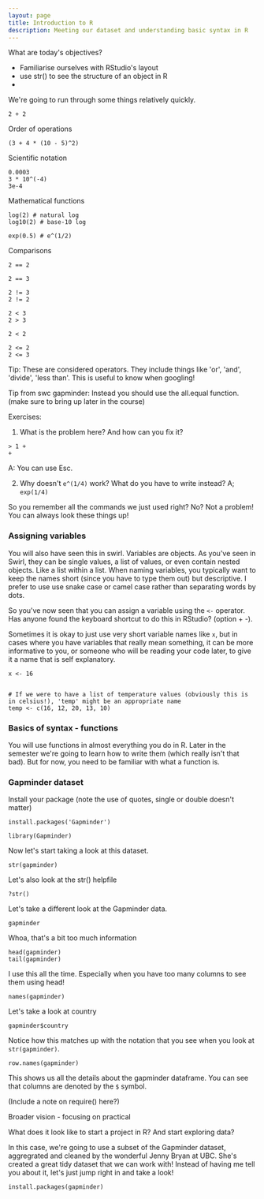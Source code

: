 ```yaml
---
layout: page
title: Introduction to R
description: Meeting our dataset and understanding basic syntax in R
---
```


What are today's objectives?

- Familiarise ourselves with RStudio's layout
- use str() to see the structure of an object in R
- 

We're going to run through some things relatively quickly. 


~~~
2 + 2
~~~

Order of operations

~~~
(3 + 4 * (10 - 5)^2)
~~~

Scientific notation
~~~
0.0003
3 * 10^(-4)
3e-4
~~~

Mathematical functions

~~~
log(2) # natural log
log10(2) # base-10 log

exp(0.5) # e^(1/2)

~~~

Comparisons  

~~~
2 == 2

2 == 3
~~~

~~~
2 != 3
2 != 2
~~~

~~~
2 < 3
2 > 3

2 < 2
~~~

~~~
2 <= 2
2 <= 3
~~~

Tip: These are considered operators. They include things like 'or', 'and', 'divide', 'less than'. This is useful to know when googling!  

Tip from swc gapminder: Instead you should use the all.equal function. (make sure to bring up later in the course)  


Exercises:  

1) What is the problem here? And how can you fix it?  

~~~
> 1 + 
+
~~~

A: You can use Esc.  

2) Why doesn't `e^(1/4)` work? What do you have to write instead? A; `exp(1/4)`  


So you remember all the commands we just used right? No? Not a problem! You can always look these things up!



### Assigning variables

You will also have seen this in swirl. Variables are objects. As you've seen in Swirl, they can be single values, a list of values, or even contain nested objects. Like a list within a list. When naming variables, you typically want to keep the names short (since you have to type them out) but descriptive. I prefer to use use snake case or camel case rather than separating words by dots.  

So you've now seen that you can assign a variable using the `<-` operator. Has anyone found the keyboard shortcut to do this in RStudio? (option + -).  

Sometimes it is okay to just use very short variable names like `x`, but in cases where you have variables that really mean something, it can be more informative to you, or someone who will be reading your code later, to give it a name that is self explanatory. 

~~~
x <- 16 


# If we were to have a list of temperature values (obviously this is in celsius!), 'temp' might be an appropriate name
temp <- c(16, 12, 20, 13, 10)
~~~


### Basics of syntax - functions

You will use functions in almost everything you do in R. Later in the semester we're going to learn how to write them (which really isn't that bad). But for now, you need to be familiar with what a function is. 



### Gapminder dataset

Install your package (note the use of quotes, single or double doesn't matter)

~~~
install.packages('Gapminder')
~~~

~~~
library(Gapminder)
~~~


Now let's start taking a look at this dataset. 

~~~
str(gapminder)
~~~

Let's also look at the str() helpfile

~~~
?str()
~~~

Let's take a different look at the Gapminder data.

~~~
gapminder
~~~

Whoa, that's a bit too much information

~~~
head(gapminder)
tail(gapminder)
~~~

I use this all the time. Especially when you have too many columns to see them using head!
~~~
names(gapminder)
~~~

Let's take a look at country

~~~
gapminder$country
~~~

Notice how this matches up with the notation that you see when you look at `str(gapminder)`.


~~~
row.names(gapminder)
~~~

This shows us all the details about the gapminder dataframe. You can see that columns are denoted by the `$` symbol.

(Include a note on require() here?)

Broader vision - focusing on practical  

What does it look like to start a project in R? And start exploring data?

In this case, we're going to use a subset of the Gapminder dataset, aggregrated and cleaned by the wonderful Jenny Bryan at UBC. She's created a great tidy dataset that we can work with! Instead of having me tell you about it, let's just jump right in and take a look!




```{r}
install.packages(gapminder)
```


